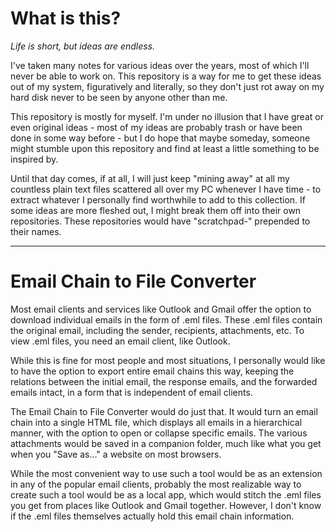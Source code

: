 
# What is this?

*Life is short, but ideas are endless.*

I've taken many notes for various ideas over the years, most of which I'll never be able to work on. This repository is a way for me to get these ideas out of my system, figuratively and literally, so they don't just rot away on my hard disk never to be seen by anyone other than me.

This repository is mostly for myself. I'm under no illusion that I have great or even original ideas - most of my ideas are probably trash or have been done in some way before - but I do hope that maybe someday, someone might stumble upon this repository and find at least a little something to be inspired by.

Until that day comes, if at all, I will just keep "mining away" at all my countless plain text files scattered all over my PC whenever I have time - to extract whatever I personally find worthwhile to add to this collection. If some ideas are more fleshed out, I might break them off into their own repositories. These repositories would have "scratchpad-" prepended to their names.

---

# Email Chain to File Converter

Most email clients and services like Outlook and Gmail offer the option to download individual emails in the form of .eml files. These .eml files contain the original email, including the sender, recipients, attachments, etc. To view .eml files, you need an email client, like Outlook.

While this is fine for most people and most situations, I personally would like to have the option to export entire email chains this way, keeping the relations between the initial email, the response emails, and the forwarded emails intact, in a form that is independent of email clients.

The Email Chain to File Converter would do just that. It would turn an email chain into a single HTML file, which displays all emails in a hierarchical manner, with the option to open or collapse specific emails. The various attachments would be saved in a companion folder, much like what you get when you "Save as..." a website on most browsers.

While the most convenient way to use such a tool would be as an extension in any of the popular email clients, probably the most realizable way to create such a tool would be as a local app, which would stitch the .eml files you get from places like Outlook and Gmail together. However, I don't know if the .eml files themselves actually hold this email chain information.
